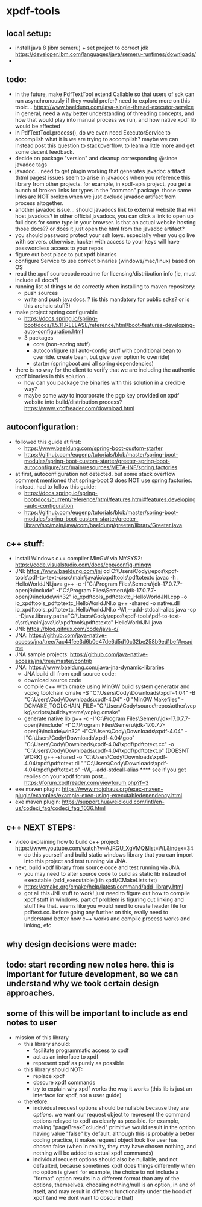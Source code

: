 # xpdf-tools

## local setup:
- install java 8 (ibm semeru) + set project to correct jdk https://developer.ibm.com/languages/java/semeru-runtimes/downloads/
- 

## todo:
- in the future, make PdfTextTool extend Callable so that users of sdk can run asynchronously if they would prefer?
  need to explore more on this topic... https://www.baeldung.com/java-single-thread-executor-service
  in general, need a way better understanding of threading concepts, and how that would play into manual process we run, and how native xpdf lib would be affected
- in PdfTextTool.process(), do we even need ExecutorService to accomplish what it is we are trying to accomplish?
  maybe we can instead post this question to stackoverflow, to learn a little more and get some decent feedback.
- decide on package "version" and cleanup corresponding @since javadoc tags
- javadoc...
  need to get plugin working that generates javadoc artifact (html pages)
  issues seem to arise in javadocs when you reference this library from other projects.
  for example, in xpdf-apis project, you get a bunch of broken links for types in the "common" package.
  those same links are NOT broken when we just exclude javadoc artifact from process altogether.
- another javadoc issue...
  should javadocs link to external website that will host javadocs?
  in other official javadocs, you can click a link to open up full docs for some type in your browser.
  is that an actual website hosting those docs?? or does it just open the html from the javadoc artifact?
- you should password protect your ssh keys. especially when you go live with servers. otherwise, hacker with access to your keys will have passwordless access to your repos
- figure out best place to put xpdf binaries
- configure Service to use correct binaries (windows/mac/linux) based on OS
- read the xpdf sourcecode readme for licensing/distribution info (ie, must include all docs?)
- running list of things to do correctly when installing to maven repository:
  - push sources
  - write and push javadocs..? (is this mandatory for public sdks? or is this archaic stuff?)
- make project spring configurable
  - https://docs.spring.io/spring-boot/docs/1.5.11.RELEASE/reference/html/boot-features-developing-auto-configuration.html
  - 3 packages
    - core (non-spring stuff)
    - autoconfigure (all auto-config stuff with conditional bean to override. create bean, but give user option to override)
    - starter (springboot and all spring dependencies)
- there is no way for the client to verify that we are including the authentic xpdf binaries in this solution... 
  - how can you package the binaries with this solution in a credible way?
  - maybe some way to incorporate the pgp key provided on xpdf website into build/distribution process? https://www.xpdfreader.com/download.html
## autoconfiguration:
- followed this guide at first:
  - https://www.baeldung.com/spring-boot-custom-starter
  - https://github.com/eugenp/tutorials/blob/master/spring-boot-modules/spring-boot-custom-starter/greeter-spring-boot-autoconfigure/src/main/resources/META-INF/spring.factories
- at first, autoconfiguration not detected. but some stack overflow comment mentioned that spring-boot 3 does NOT use spring.factories. instead, had to follow this guide:
  - https://docs.spring.io/spring-boot/docs/current/reference/html/features.html#features.developing-auto-configuration
  - https://github.com/eugenp/tutorials/blob/master/spring-boot-modules/spring-boot-custom-starter/greeter-library/src/main/java/com/baeldung/greeter/library/Greeter.java

## c++ stuff:
- install Windows c++ compiler MinGW via MYSYS2: https://code.visualstudio.com/docs/cpp/config-mingw
- JNI: https://www.baeldung.com/jni
  cd C:\Users\Cody\repos\xpdf-tools\pdf-to-text-c\src\main\java\io\xpdftools\pdftotextc
  javac -h . HelloWorldJNI.java
  g++ -c -I"C:\Program Files\Semeru\jdk-17.0.7.7-openj9\include" -I"C:\Program Files\Semeru\jdk-17.0.7.7-openj9\include\win32" io_xpdftools_pdftotextc_HelloWorldJNI.cpp -o io_xpdftools_pdftotextc_HelloWorldJNI.o
  g++ -shared -o native.dll io_xpdftools_pdftotextc_HelloWorldJNI.o -Wl,--add-stdcall-alias
  java -cp . -Djava.library.path="C:\Users\Cody\repos\xpdf-tools\pdf-to-text-c\src\main\java\io\xpdftools\pdftotextc" HelloWorldJNI.java
- JNI: https://blog.gitnux.com/code/java-c/
- JNA: https://github.com/java-native-access/jna/tree/7ac44fee3d6b0e47de6d5d10c32be258b9ed1bef#readme
- JNA sample projects: https://github.com/java-native-access/jna/tree/master/contrib
- JNA: https://www.baeldung.com/java-jna-dynamic-libraries
  - JNA build dll from xpdf source code:
  - download source code
  - compile c++ with cmake using MinGW build system generator and vcpkg toolchain
    cmake -S "C:\Users\Cody\Downloads\xpdf-4.04" -B "C:\Users\Cody\Downloads\xpdf-4.04" -G "MinGW Makefiles" -DCMAKE_TOOLCHAIN_FILE="C:\Users\Cody\source\repos\other\vcpkg\scripts\buildsystems\vcpkg.cmake"
  - generate native lib
    g++ -c -I"C:\Program Files\Semeru\jdk-17.0.7.7-openj9\include" -I"C:\Program Files\Semeru\jdk-17.0.7.7-openj9\include\win32" -I"C:\Users\Cody\Downloads\xpdf-4.04" -I"C:\Users\Cody\Downloads\xpdf-4.04\goo" "C:\Users\Cody\Downloads\xpdf-4.04\xpdf\pdftotext.cc" -o "C:\Users\Cody\Downloads\xpdf-4.04\xpdf\pdftotext.o"
    (DOESNT WORK) g++ -shared -o "C:\Users\Cody\Downloads\xpdf-4.04\xpdf\pdftotext.dll" "C:\Users\Cody\Downloads\xpdf-4.04\xpdf\pdftotext.o" -Wl,--add-stdcall-alias
    **** see if you get replies on your xpdf forum post... https://forum.xpdfreader.com/viewforum.php?f=3
- exe maven plugin: https://www.mojohaus.org/exec-maven-plugin/examples/example-exec-using-executabledependency.html
- exe maven plugin: https://support.huaweicloud.com/intl/en-us/codeci_faq/codeci_faq_1036.html

## c++ NEXT STEPS:
  - video explaining how to build c++ project: https://www.youtube.com/watch?v=AJRGU_XgVMQ&list=WL&index=34
    - do this yourself and build static windows library that you can import into this project and test running via JNA.
  - next, build xpdf library from source code and test running via JNA
    - you may need to alter source code to build as static lib instead of executable (add_executable() in xpdf/CMakeLists.txt)
    - https://cmake.org/cmake/help/latest/command/add_library.html
    - got all this JNI stuff to work! just need to figure out how to compile xpdf stuff in windows.
      part of problem is figuring out linking and stuff like that. seems like you would need to create header file for pdftext.cc.
      before going any further on this, really need to understand better how c++ works and compile process works and linking, etc

## why design decisions were made:
## todo: start recording new notes here. this is important for future development, so we can understand why we took certain design approaches.
## some of this will be important to include as end notes to user
- mission of this library
  - this library should:
    - facilitate programmatic access to xpdf
    - act as an interface to xpdf
    - represent xpdf as purely as possible
  - this library should NOT:
      - replace xpdf
      - obscure xpdf commands
      - try to explain why xpdf works the way it works (this lib is just an interface for xpdf, not a user guide)
  - therefore:
      - individual request options should be nullable because they are *options*.
        we want our request object to represent the command options relayed to xpdf as clearly as possible.
        for example, making "pageBreakExcluded" primitive would result in the option having value "false" by default.
        although this is probably a better coding practice, it makes request object look like user has chosen false (when in reality, they may have chosen nothing, and nothing will be added to actual xpdf commands)
      - individual request options should also be nullable, and not defaulted, because sometimes xpdf does things differently when no option is given!
        for example, the choice to not include a "format" option results in a different format than any of the options, themselves.
        choosing nothing/null is an option, in and of itself, and may result in different functionality under the hood of xpdf (and we dont want to obscure that)